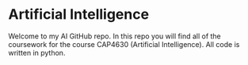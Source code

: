 # Artificial Intelligence
Welcome to my AI GitHub repo. In this repo you will find all of the coursework for the course CAP4630 (Artificial Intelligence). All code is written in python.
